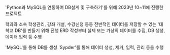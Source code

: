 'Python과 MySQL을 연동하여 DB설계 및 구축하기'를 위해 2023년 10~11에 진행한 프로젝트

학과와 소속 학생관리, 강좌 개설, 수강신청 등등 전반적인 데이터를 저장할 수 있는 '대학교 DB'를 만들기 위해 진행
ERD 작성부터 실제 또는 가상의 데이터를 수집, DB 생성, 데이터 입력 등 수행

'MySQL'를 통해 DB를 생성
'Sypder'를 통해 데이터 생성, 제거, 입력, 관리 등을 수행

